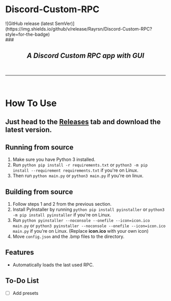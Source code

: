 # Discord-Custom-RPC


<div align=”center”> ![GitHub release (latest SemVer)](https://img.shields.io/github/v/release/Rayrsn/Discord-Custom-RPC?style=for-the-badge)
</div>
### <h2 align="center"> <i> <b> A Discord Custom RPC app with GUI </b> </i> </h2>

<br>
<hr>
<br>

# How To Use
## <b> Just head to the [Releases](https://github.com/Rayrsn/Discord-Custom-RPC/releases) tab and download the latest version. </b>


## Running from source 
1. Make sure you have Python 3 installed.
2. Run `python pip install -r requirements.txt` or `python3 -m pip install --requirement requirements.txt` if you're on Linux.
3. Then run `python main.py` or `python3 main.py` if you're on linux.
## Building from source
1. Follow steps 1 and 2 from the previous section.
2. Install PyInstaller by running `python pip install pyinstaller` or `python3 -m pip install pyinstaller` if you're on Linux.
3. Run `python pyinstaller --noconsole --onefile --icon=icon.ico main.py` or `python3 pyinstaller --noconsole --onefile --icon=icon.ico main.py` if you're on Linux. (Replace <b> icon.ico </b> with your own icon)
4. Move `config.json` and the .bmp files to the directory.
## Features
* Automatically loads the last used RPC.


## To-Do List
- [ ] Add presets
